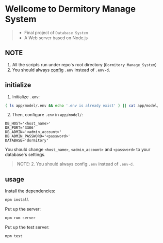 # Wellcome to Dermitory Manage System
> - Final project of `Database System`
> - A Web server based on Node.js
## NOTE
1. All the scripts run under repo's root directory (`Dormitory_Manage_System`)
2. You should always [config](#config) `.env` instead of `.env-d`.

## initialize
1. Initialize `.env`:
``` bash
( ls app/model/.env && echo '.env is already exist' ) || cat app/model/.env-d > app/model/.env
```
2. Then, configure `.env` in `app/model/`: <span id="config"/> 
``` properties
DB_HOST='<host_name>'
DB_PORT='3306'
DB_ADMIN='<admin_account>'
DB_ADMIN_PASSWORD='<password>'
DATABASE='dormitory'
```
You should change `<host_name>`, `<admin_account>` and `<password>` to your database's settings.
> NOTE: 2. You should always config `.env` instead of `.env-d`.

## usage
Install the dependencies:
``` bash
npm install
```

Put up the server:
``` bash
npm run server
```

Put up the test server:
``` bash
npm test
```
